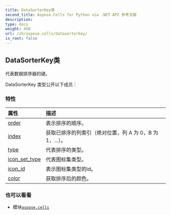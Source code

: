 ```yaml
---
title: DataSorterKey类
second_title: Aspose.Cells for Python via .NET API 参考文献
description:
type: docs
weight: 450
url: /zh/aspose.cells/datasorterkey/
is_root: false
---
```

## DataSorterKey类
代表数据排序器的键。



DataSorterKey 类型公开以下成员：

### 特性
|属性|描述|
| :- | :- |
| [order](/cells/python-net/zh/aspose.cells/datasorterkey/order) |表示排序的顺序。|
| [index](/cells/python-net/zh/aspose.cells/datasorterkey/index) |获取已排序的列索引（绝对位置，列 A 为 0，B 为 1，...）。|
| [type](/cells/python-net/zh/aspose.cells/datasorterkey/type) |代表排序的类型。|
| [icon_set_type](/cells/python-net/zh/aspose.cells/datasorterkey/icon_set_type) |代表图标集类型。|
| [icon_id](/cells/python-net/zh/aspose.cells/datasorterkey/icon_id) |表示图标集类型的id。|
| [color](/cells/python-net/zh/aspose.cells/datasorterkey/color) |获取排序后的颜色。|



### 也可以看看
* 模块[`aspose.cells`](..)
